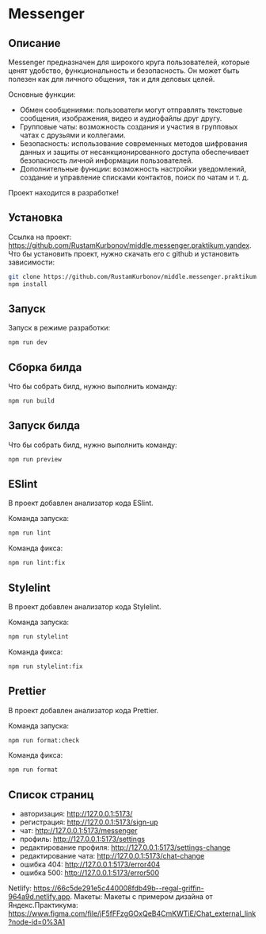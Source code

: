 # Messenger

## Описание

Messenger предназначен для широкого круга пользователей, которые ценят удобство, функциональность и безопасность. Он может быть полезен как для личного общения, так и для деловых целей.

Основные функции:

- Обмен сообщениями: пользователи могут отправлять текстовые сообщения, изображения, видео и аудиофайлы друг другу.
- Групповые чаты: возможность создания и участия в групповых чатах с друзьями и коллегами.
- Безопасность: использование современных методов шифрования данных и защиты от несанкционированного доступа обеспечивает безопасность личной информации пользователей.
- Дополнительные функции: возможность настройки уведомлений, создание и управление списками контактов, поиск по чатам и т. д.

Проект находится в разработке!

## Установка

Ссылка на проект: https://github.com/RustamKurbonov/middle.messenger.praktikum.yandex. Что бы установить проект, нужно скачать его с github и установить зависимости:

```bash
git clone https://github.com/RustamKurbonov/middle.messenger.praktikum.yandex.git
npm install
```

## Запуск

Запуск в режиме разработки:

```bash
npm run dev
```

## Сборка билда

Что бы собрать билд, нужно выполнить команду:

```bash
npm run build
```

## Запуск билда

Что бы собрать билд, нужно выполнить команду:

```bash
npm run preview
```

## ESlint

В проект добавлен анализатор кода ESlint.

Команда запуска:

```bash
npm run lint
```

Команда фикса:

```bash
npm run lint:fix
```

## Stylelint

В проект добавлен анализатор кода Stylelint.

Команда запуска:

```bash
npm run stylelint
```

Команда фикса:

```bash
npm run stylelint:fix
```

## Prettier

В проект добавлен анализатор кода Prettier.

Команда запуска:

```bash
npm run format:check
```

Команда фикса:

```bash
npm run format
```

## Список страниц

- авторизация: http://127.0.0.1:5173/
- регистрация: http://127.0.0.1:5173/sign-up
- чат: http://127.0.0.1:5173/messenger
- профиль: http://127.0.0.1:5173/settings
- редактирование профиля: http://127.0.0.1:5173/settings-change
- редактирование чата: http://127.0.0.1:5173/chat-change
- ошибка 404: http://127.0.0.1:5173/error404
- ошибка 500: http://127.0.0.1:5173/error500

Netlify: https://66c5de291e5c440008fdb49b--regal-griffin-964a9d.netlify.app. Макеты: Макеты с примером дизайна от Яндекс.Практикума: https://www.figma.com/file/jF5fFFzgGOxQeB4CmKWTiE/Chat_external_link?node-id=0%3A1
